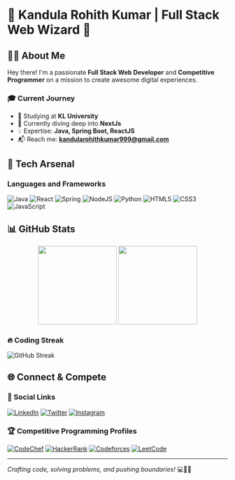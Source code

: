 # 🌟 Kandula Rohith Kumar | Full Stack Web Wizard 🚀

## 👨‍💻 About Me

Hey there! I'm a passionate **Full Stack Web Developer** and **Competitive Programmer** on a mission to create awesome digital experiences. 

### 🎓 Current Journey
- 🏫 Studying at **KL University**
- 🌱 Currently diving deep into **NextJs**
- 💡 Expertise: **Java, Spring Boot, ReactJS**
- 📬 Reach me: **kandularohithkumar999@gmail.com**


## 🔧 Tech Arsenal

### Languages and Frameworks
![Java](https://img.shields.io/badge/Java-ED8B00?style=for-the-badge&logo=java&logoColor=white)
![React](https://img.shields.io/badge/React-20232A?style=for-the-badge&logo=react&logoColor=61DAFB)
![Spring](https://img.shields.io/badge/Spring-6DB33F?style=for-the-badge&logo=spring&logoColor=white)
![NodeJS](https://img.shields.io/badge/Node.js-43853D?style=for-the-badge&logo=node.js&logoColor=white)
![Python](https://img.shields.io/badge/Python-14354C?style=for-the-badge&logo=python&logoColor=white)
![HTML5](https://img.shields.io/badge/HTML5-E34F26?style=for-the-badge&logo=html5&logoColor=white)
![CSS3](https://img.shields.io/badge/CSS3-1572B6?style=for-the-badge&logo=css3&logoColor=white)
![JavaScript](https://img.shields.io/badge/JavaScript-F7DF1E?style=for-the-badge&logo=javascript&logoColor=black)

## 📊 GitHub Stats

<div align="center">
  <img height="180em" src="https://github-readme-stats.vercel.app/api/top-langs/?username=klu-2200030106&layout=compact&theme=radical&hide_border=true" />
  <img height="180em" src="https://github-readme-stats.vercel.app/api?username=klu-2200030106&show_icons=true&theme=radical&include_all_commits=true&hide_border=true" />
</div>

### 🔥 Coding Streak
![GitHub Streak](https://github-readme-streak-stats.herokuapp.com/?user=klu-2200030106&theme=radical&hide_border=true)

## 🌐 Connect & Compete

### 🤝 Social Links
[![LinkedIn](https://img.shields.io/badge/LinkedIn-0077B5?style=for-the-badge&logo=linkedin&logoColor=white)](https://linkedin.com/in/rohitkandula/)
[![Twitter](https://img.shields.io/badge/Twitter-1DA1F2?style=for-the-badge&logo=twitter&logoColor=white)](https://twitter.com/rohitkandu32607)
[![Instagram](https://img.shields.io/badge/Instagram-E4405F?style=for-the-badge&logo=instagram&logoColor=white)](https://instagram.com/rohith___.54/)

### 🏆 Competitive Programming Profiles
[![CodeChef](https://img.shields.io/badge/CodeChef-5B4638?style=for-the-badge&logo=codechef&logoColor=white)](https://www.codechef.com/users/kandula_rohith)
[![HackerRank](https://img.shields.io/badge/HackerRank-2EC866?style=for-the-badge&logo=hackerrank&logoColor=white)](https://www.hackerrank.com/klu_2200030106)
[![Codeforces](https://img.shields.io/badge/Codeforces-1F8ACB?style=for-the-badge&logo=codeforces&logoColor=white)](https://codeforces.com/profile/klu__2200030106)
[![LeetCode](https://img.shields.io/badge/LeetCode-FFA116?style=for-the-badge&logo=leetcode&logoColor=black)](https://www.leetcode.com/klu_2200030106)

---

*Crafting code, solving problems, and pushing boundaries!* 💻🌈✨
